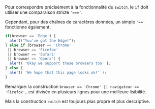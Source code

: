 Pour correspondre précisément à la fonctionnalité du `switch`, le `if` doit utiliser une comparaison stricte `'==='`.

Cependant, pour des chaînes de caractères données, un simple `'=='` fonctionne également.

```js no-beautify
if(browser == 'Edge') {
  alert("You've got the Edge!");
} else if (browser == 'Chrome'
 || browser == 'Firefox'
 || browser == 'Safari'
 || browser == 'Opera') {
  alert( 'Okay we support these browsers too' );
} else {
  alert( 'We hope that this page looks ok!' );
}
```

Remarque: la construction `browser == 'Chrome' || navigateur == 'Firefox'…` est divisée en plusieurs lignes pour une meilleure lisibilité.

Mais la construction `switch` est toujours plus propre et plus descriptive.
